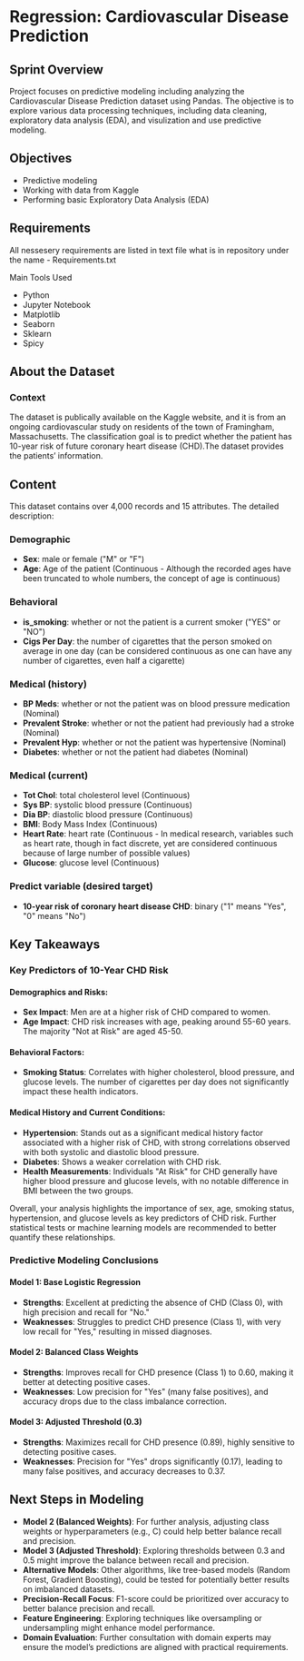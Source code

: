 # Regression: Cardiovascular Disease Prediction

## Sprint Overview

Project focuses on predictive modeling including analyzing the Cardiovascular Disease Prediction dataset using Pandas. The objective is to explore various data processing techniques, including data cleaning, exploratory data analysis (EDA), and visulization and use predictive modeling. 

## Objectives

- Predictive modeling
- Working with data from Kaggle
- Performing basic Exploratory Data Analysis (EDA)

## Requirements

All nessesery requirements are listed in text file what is in repository under the name - Requirements.txt

Main Tools Used
- Python
- Jupyter Notebook
- Matplotlib
- Seaborn
- Sklearn
- Spicy

## About the Dataset

### Context

The dataset is publically available on the Kaggle website, and it is from an ongoing cardiovascular study on residents of the town of Framingham, Massachusetts. The classification goal is to predict whether the patient has 10-year risk of future coronary heart disease (CHD).The dataset provides the patients’ information.


## Content

This dataset contains over 4,000 records and 15 attributes. The detailed description:

### Demographic
- **Sex**: male or female ("M" or "F")
- **Age**: Age of the patient (Continuous - Although the recorded ages have been truncated to whole numbers, the concept of age is continuous)

### Behavioral
- **is_smoking**: whether or not the patient is a current smoker ("YES" or "NO")
- **Cigs Per Day**: the number of cigarettes that the person smoked on average in one day (can be considered continuous as one can have any number of cigarettes, even half a cigarette)

### Medical (history)
- **BP Meds**: whether or not the patient was on blood pressure medication (Nominal)
- **Prevalent Stroke**: whether or not the patient had previously had a stroke (Nominal)
- **Prevalent Hyp**: whether or not the patient was hypertensive (Nominal)
- **Diabetes**: whether or not the patient had diabetes (Nominal)

### Medical (current)
- **Tot Chol**: total cholesterol level (Continuous)
- **Sys BP**: systolic blood pressure (Continuous)
- **Dia BP**: diastolic blood pressure (Continuous)
- **BMI**: Body Mass Index (Continuous)
- **Heart Rate**: heart rate (Continuous - In medical research, variables such as heart rate, though in fact discrete, yet are considered continuous because of large number of possible values)
- **Glucose**: glucose level (Continuous)

### Predict variable (desired target)
- **10-year risk of coronary heart disease CHD**: binary ("1" means "Yes", "0" means "No")

## Key Takeaways

### Key Predictors of 10-Year CHD Risk

#### Demographics and Risks:
- **Sex Impact**: Men are at a higher risk of CHD compared to women.
- **Age Impact**: CHD risk increases with age, peaking around 55-60 years. The majority "Not at Risk" are aged 45-50.

#### Behavioral Factors:
- **Smoking Status**: Correlates with higher cholesterol, blood pressure, and glucose levels. The number of cigarettes per day does not significantly impact these health indicators.

#### Medical History and Current Conditions:
- **Hypertension**: Stands out as a significant medical history factor associated with a higher risk of CHD, with strong correlations observed with both systolic and diastolic blood pressure.
- **Diabetes**: Shows a weaker correlation with CHD risk.
- **Health Measurements**: Individuals "At Risk" for CHD generally have higher blood pressure and glucose levels, with no notable difference in BMI between the two groups.

Overall, your analysis highlights the importance of sex, age, smoking status, hypertension, and glucose levels as key predictors of CHD risk. Further statistical tests or machine learning models are recommended to better quantify these relationships.

### Predictive Modeling Conclusions

#### Model 1: Base Logistic Regression
- **Strengths**: Excellent at predicting the absence of CHD (Class 0), with high precision and recall for "No."
- **Weaknesses**: Struggles to predict CHD presence (Class 1), with very low recall for "Yes," resulting in missed diagnoses.

#### Model 2: Balanced Class Weights
- **Strengths**: Improves recall for CHD presence (Class 1) to 0.60, making it better at detecting positive cases.
- **Weaknesses**: Low precision for "Yes" (many false positives), and accuracy drops due to the class imbalance correction.

#### Model 3: Adjusted Threshold (0.3)
- **Strengths**: Maximizes recall for CHD presence (0.89), highly sensitive to detecting positive cases.
- **Weaknesses**: Precision for "Yes" drops significantly (0.17), leading to many false positives, and accuracy decreases to 0.37.

## Next Steps in Modeling

- **Model 2 (Balanced Weights)**: For further analysis, adjusting class weights or hyperparameters (e.g., C) could help better balance recall and precision.
- **Model 3 (Adjusted Threshold)**: Exploring thresholds between 0.3 and 0.5 might improve the balance between recall and precision.
- **Alternative Models**: Other algorithms, like tree-based models (Random Forest, Gradient Boosting), could be tested for potentially better results on imbalanced datasets.
- **Precision-Recall Focus**: F1-score could be prioritized over accuracy to better balance precision and recall.
- **Feature Engineering**: Exploring techniques like oversampling or undersampling might enhance model performance.
- **Domain Evaluation**: Further consultation with domain experts may ensure the model’s predictions are aligned with practical requirements.

